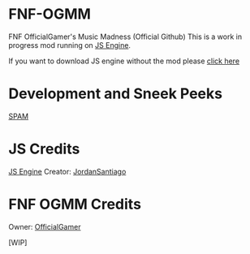 # FNF-OGMM
FNF OfficialGamer's Music Madness (Official Github)
This is a work in progress mod running on [JS Engine](https://github.com/JordanSantiagoYT/FNF-JS-Engine.git).

If you want to download JS engine without the mod please [click here](https://github.com/JordanSantiagoYT/FNF-PsychEngine-NoBotplayLag/releases/latest)

# Development and Sneek Peeks
[SPAM](https://files.catbox.moe/ytssb1.mp4)

  
# JS Credits
[JS Engine](https://github.com/JordanSantiagoYT/FNF-JS-Engine.git) Creator: [JordanSantiago](https://github.com/JordanSantiagoYT)

# FNF OGMM Credits
Owner: [OfficialGamer](https://officialgamer.neocities.org/)

[WIP] 
